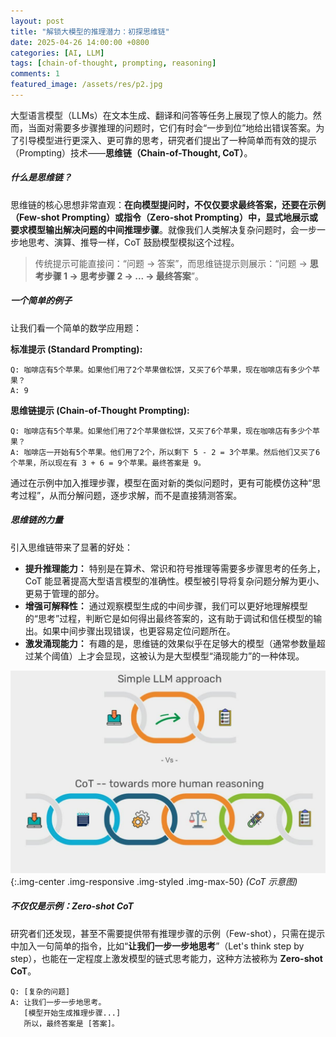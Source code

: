 ```yaml
---
layout: post
title: "解锁大模型的推理潜力：初探思维链"
date: 2025-04-26 14:00:00 +0800
categories: [AI, LLM]
tags: [chain-of-thought, prompting, reasoning]
comments: 1
featured_image: /assets/res/p2.jpg
---
```


大型语言模型（LLMs）在文本生成、翻译和问答等任务上展现了惊人的能力。然而，当面对需要多步骤推理的问题时，它们有时会“一步到位”地给出错误答案。为了引导模型进行更深入、更可靠的思考，研究者们提出了一种简单而有效的提示（Prompting）技术——**思维链（Chain-of-Thought, CoT）**。

##### 什么是思维链？

思维链的核心思想非常直观：**在向模型提问时，不仅仅要求最终答案，还要在示例（Few-shot Prompting）或指令（Zero-shot Prompting）中，显式地展示或要求模型输出解决问题的中间推理步骤**。就像我们人类解决复杂问题时，会一步一步地思考、演算、推导一样，CoT 鼓励模型模拟这个过程。

> 传统提示可能直接问：“问题 -> 答案”，而思维链提示则展示：“问题 -> **思考步骤 1 -> 思考步骤 2 -> ... -> 最终答案**”。

##### 一个简单的例子

让我们看一个简单的数学应用题：

**标准提示 (Standard Prompting):**

```
Q: 咖啡店有5个苹果。如果他们用了2个苹果做松饼，又买了6个苹果，现在咖啡店有多少个苹果？
A: 9
```

**思维链提示 (Chain-of-Thought Prompting):**

```
Q: 咖啡店有5个苹果。如果他们用了2个苹果做松饼，又买了6个苹果，现在咖啡店有多少个苹果？
A: 咖啡店一开始有5个苹果。他们用了2个，所以剩下 5 - 2 = 3个苹果。然后他们又买了6个苹果，所以现在有 3 + 6 = 9个苹果。最终答案是 9。
```

通过在示例中加入推理步骤，模型在面对新的类似问题时，更有可能模仿这种“思考过程”，从而分解问题，逐步求解，而不是直接猜测答案。

##### 思维链的力量

引入思维链带来了显著的好处：

- **提升推理能力：** 特别是在算术、常识和符号推理等需要多步骤思考的任务上，CoT 能显著提高大型语言模型的准确性。模型被引导将复杂问题分解为更小、更易于管理的部分。
- **增强可解释性：** 通过观察模型生成的中间步骤，我们可以更好地理解模型的“思考”过程，判断它是如何得出最终答案的，这有助于调试和信任模型的输出。如果中间步骤出现错误，也更容易定位问题所在。
- **激发涌现能力：** 有趣的是，思维链的效果似乎在足够大的模型（通常参数量超过某个阈值）上才会显现，这被认为是大型模型“涌现能力”的一种体现。

![思维链过程示意图](assets/image/cot.jpg){:.img-center .img-responsive .img-styled .img-max-50}
_(CoT 示意图)_

##### 不仅仅是示例：Zero-shot CoT

研究者们还发现，甚至不需要提供带有推理步骤的示例（Few-shot），只需在提示中加入一句简单的指令，比如“**让我们一步一步地思考**”（Let's think step by step），也能在一定程度上激发模型的链式思考能力，这种方法被称为 **Zero-shot CoT**。

```
Q: [复杂的问题]
A: 让我们一步一步地思考。
   [模型开始生成推理步骤...]
   所以，最终答案是 [答案]。
```
